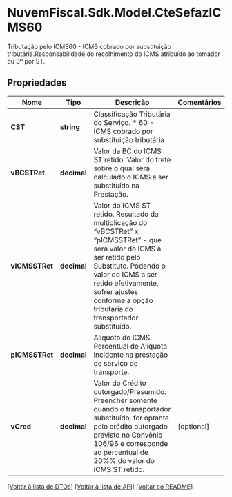 # NuvemFiscal.Sdk.Model.CteSefazICMS60
Tributação pelo ICMS60 - ICMS cobrado por substituição tributária.Responsabilidade do recolhimento do ICMS atribuído ao tomador ou 3º por ST.

## Propriedades

Nome | Tipo | Descrição | Comentários
------------ | ------------- | ------------- | -------------
**CST** | **string** | Classificação Tributária do Serviço.  * 60 - ICMS cobrado por substituição tributária | 
**vBCSTRet** | **decimal** | Valor da BC do ICMS ST retido.  Valor do frete sobre o qual será calculado o ICMS a ser substituído na Prestação. | 
**vICMSSTRet** | **decimal** | Valor do ICMS ST retido.  Resultado da multiplicação do “vBCSTRet” x “pICMSSTRet” - que será valor do ICMS a ser retido pelo Substituto. Podendo o valor do ICMS a ser retido efetivamente, sofrer ajustes conforme a opção tributaria do transportador substituído. | 
**pICMSSTRet** | **decimal** | Alíquota do ICMS.  Percentual de Alíquota incidente na prestação de serviço de transporte. | 
**vCred** | **decimal** | Valor do Crédito outorgado/Presumido.  Preencher somente quando o transportador substituído, for optante pelo crédito outorgado previsto no Convênio 106/96 e corresponde ao percentual de 20%% do valor do ICMS ST retido. | [optional] 

[[Voltar à lista de DTOs]](../README.md#documentation-for-models) [[Voltar à lista de API]](../README.md#documentation-for-api-endpoints) [[Voltar ao README]](../README.md)


